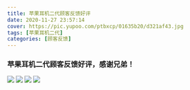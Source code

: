 ```yaml
---
title: 苹果耳机二代顾客反馈好评
date: 2020-11-27 23:57:14
cover: https://pic.yupoo.com/ptbxcp/01635b20/d321af43.jpg
tags: [苹果耳机二代]
categories: [顾客反馈]
---
```


###  苹果耳机二代顾客反馈好评，感谢兄弟！
![](https://pic.yupoo.com/ptbxcp/11a35b69/aa1768bd.jpg)
![](https://pic.yupoo.com/ptbxcp/974c011e/093ca386.jpg)
![](https://pic.yupoo.com/ptbxcp/01635b20/d321af43.jpg)
![](https://pic.yupoo.com/ptbxcp/ba9ce8b2/a6308574.jpg)
